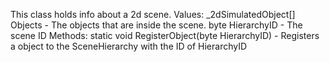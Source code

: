 This class holds info about a 2d scene.
Values:
    _2dSimulatedObject[] Objects - The objects that are inside the scene.
    byte HierarchyID - The scene ID
Methods:
    static void RegisterObject(byte HierarchyID) - Registers a object to the SceneHierarchy with the ID of HierarchyID